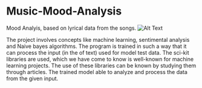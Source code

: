# Music-Mood-Analysis
Mood Analyis, based on lyrical data from the songs.
![Alt Text](https://www.google.com/url?sa=i&url=https%3A%2F%2Fmikemoschitto.medium.com%2Fdeep-learning-and-music-mood-classification-of-spotify-songs-b2dda2bf455&psig=AOvVaw02BHCbOj46W_l843v5dtr3&ust=1686582501969000&source=images&cd=vfe&ved=0CA0QjRxqFwoTCLDors2_u_8CFQAAAAAdAAAAABAQ)

The project involves  concepts like machine learning, sentimental analysis and Naive bayes algorithms. The program is trained in such a way that it can process the input (in the of text) used for model test data. The sci-kit libraries are used, which we have come to know is well-known for machine learning projects. The use of these libraries can be known by studying them through articles. The trained model able to analyze and process the data from the given input.
